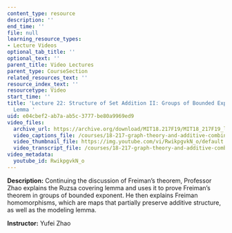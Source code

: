```yaml
---
content_type: resource
description: ''
end_time: ''
file: null
learning_resource_types:
- Lecture Videos
optional_tab_title: ''
optional_text: ''
parent_title: Video Lectures
parent_type: CourseSection
related_resources_text: ''
resource_index_text: ''
resourcetype: Video
start_time: ''
title: 'Lecture 22: Structure of Set Addition II: Groups of Bounded Exponent and Modeling
  Lemma '
uid: e04cbef2-ab7a-ab5c-3777-be80a9969ed9
video_files:
  archive_url: https://archive.org/download/MIT18.217F19/MIT18_217F19_lec22_300k.mp4
  video_captions_file: /courses/18-217-graph-theory-and-additive-combinatorics-fall-2019/26f19e3eefa15c95a4eff8fa4ffa0baf_RwikpgvkN_o.vtt
  video_thumbnail_file: https://img.youtube.com/vi/RwikpgvkN_o/default.jpg
  video_transcript_file: /courses/18-217-graph-theory-and-additive-combinatorics-fall-2019/245c8a2c0be8190116b9cc243d3bc1d0_RwikpgvkN_o.pdf
video_metadata:
  youtube_id: RwikpgvkN_o
---
```


**Description:** Continuing the discussion of Freiman’s theorem, Professor Zhao explains the Ruzsa covering lemma and uses it to prove Freiman’s theorem in groups of bounded exponent. He then explains Freiman homomorphisms, which are maps that partially preserve additive structure, as well as the modeling lemma.

**Instructor:** Yufei Zhao